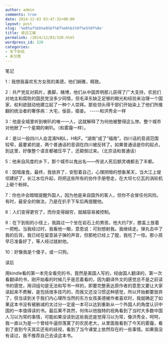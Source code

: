 ```yaml
---
author: admin
comments: true
date: 2014-12-03 03:47:32+00:00
layout: post
slug: '%e8%af%bb%e8%bf%87%e6%b1%9f%e5%9f%8e'
title: 读过江城
permalink: /2014/12/03/320.html
wordpress_id: 320
categories:
- 天下杂侃
- 未分类
---
```


笔记

1：我想我喜欢东方女孩的美德，他们娴雅，精致。

2：共产党反对鸦片，裹脚，赌博，他们从中国弄明那儿获得了广大支持，农民们对地主和腐败的国民党没多少同情，但毛泽东缺乏足够的眼光和经验来治理一个国家，权利欲鼓动他建立起了一种个人崇拜。那些领头得干部们开始染上了他们所推翻的统治者的奢侈病：大宅，佞臣，姬妾。 -----和洪秀全一样

3：他是全城里听到喇叭的唯一一人，这就解释了为何他被整得这么惨。整个城市对他掀了一个星期的喇叭。（和雾霾一样）。

4：是以一般四川人会混淆N和L，H和F。“湖南”成了“福南”。四川话的音调范围较窄，最要紧的是，两个普通话的音调在四川被反转了。如果普通话是你的起点，到这里，好像整个语言都被压平了，还颠倒过来。（北京话和普通话）

5：他来自风度的乡下，那个城市以鬼出名——传说人死后额灵魂都去了丰都。

6：因噎废食。最终，我放弃了，安慰着自己，心理阴暗的想象某天，当大江上堤坝建好了，长江水位升起，将把这些所有的协作手册卷走，在大坝七亿瓦的涡轮机上砸个粉碎。

7：你也许会暗暗提醒外国人，因为他是来自国外的客人，但你不会冒任何风险。有时，最安全的做法，乃是在扒手下车后再提醒他。

8：人们变得更穷了，而你变得越穷，就越容易被控制。

9：在下到街的小径上，我路过一个坐在岩石上的男孩，他大约7岁，膝盖上放着一把枪。当我经过时，我看他一眼，意思说：可别想射我。我继续走。弹丸击中了我的后背。我已经在留意装子弹的声音，但那枪已经上了膛，我吃了一惊。那小孩早已准备好了，等人经过就射他。

10：好像我是个傻子，或一只狗。

读后

用kindle看的第一本完全看完的书，竟然是美国人写的，经由国人翻译的，第一次看翻译的书，刚开始看的时候几乎是忍着看的，因为翻译外文的感觉总不是之前读书的感觉，用词组句是无法和写书一样的，即要完整表达原作者的意思又要让大家读起来不费解，是包括很多技巧的，而我又还没习惯这种感觉，所以开始都要放弃了，但当读到关于我们内心理所当然的东方女孩美德被作者喜欢时，我就确定了如果这本书没有被删减的太过分一定是一本可以达到重新从一个外国人的角度认识中国的一本值得读的书。最后果不其然，何伟以他独特的视角看到了当时大多数中国人习以为常的事情，可能如果没读到这些我还是觉得习以为常，像洪秀全，呵呵，我一直以为是一个曾经牛逼但落寞了的农民老大，从里面我看到了今天的雾霾，看到了直到今天其实还有的歧视，看到了当今课堂上依然存在的一些事情。如果我没有读过，我不推荐自己去读这本书。
